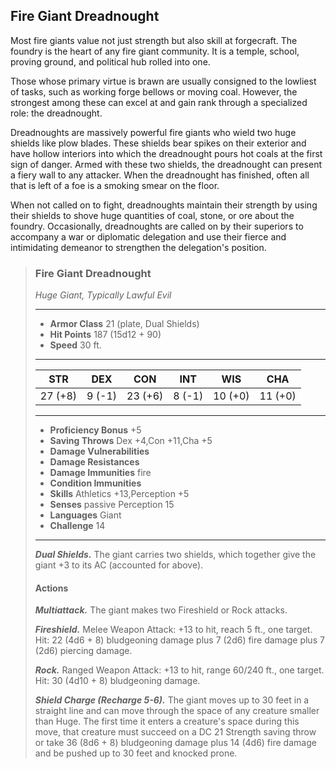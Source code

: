 ## Fire Giant Dreadnought
Most fire giants value not just strength but also skill at forgecraft. The foundry is the heart of any fire giant community. It is a temple, school, proving ground, and political hub rolled into one.

Those whose primary virtue is brawn are usually consigned to the lowliest of tasks, such as working forge bellows or moving coal. However, the strongest among these can excel at and gain rank through a specialized role: the dreadnought.

Dreadnoughts are massively powerful fire giants who wield two huge shields like plow blades. These shields bear spikes on their exterior and have hollow interiors into which the dreadnought pours hot coals at the first sign of danger. Armed with these two shields, the dreadnought can present a fiery wall to any attacker. When the dreadnought has finished, often all that is left of a foe is a smoking smear on the floor.

When not called on to fight, dreadnoughts maintain their strength by using their shields to shove huge quantities of coal, stone, or ore about the foundry. Occasionally, dreadnoughts are called on by their superiors to accompany a war or diplomatic delegation and use their fierce and intimidating demeanor to strengthen the delegation's position.

>### Fire Giant Dreadnought
>*Huge Giant, Typically Lawful Evil*
>___
>- **Armor Class** 21 (plate, Dual Shields)
>- **Hit Points** 187 (15d12 + 90)
>- **Speed** 30 ft.
>___
>|**STR**|**DEX**|**CON**|**INT**|**WIS**|**CHA**|
>|:---:|:---:|:---:|:---:|:---:|:---:|
>|27 (+8)|9 (-1)|23 (+6)|8 (-1)|10 (+0)|11 (+0)|
>
>___
>- **Proficiency Bonus** +5
>- **Saving Throws** Dex +4,Con +11,Cha +5
>- **Damage Vulnerabilities** 
>- **Damage Resistances** 
>- **Damage Immunities** fire
>- **Condition Immunities** 
>- **Skills** Athletics +13,Perception +5
>- **Senses** passive Perception 15
>- **Languages** Giant
>- **Challenge** 14
>___
>***Dual Shields.*** The giant carries two shields, which together give the giant +3 to its AC (accounted for above).
>
>#### Actions
>***Multiattack.*** The giant makes two Fireshield or Rock attacks.
>
>***Fireshield.*** Melee Weapon Attack: +13 to hit, reach 5 ft., one target. Hit: 22 (4d6 + 8) bludgeoning damage plus 7 (2d6) fire damage plus 7 (2d6) piercing damage.
>
>***Rock.*** Ranged Weapon Attack: +13 to hit, range 60/240 ft., one target. Hit: 30 (4d10 + 8) bludgeoning damage.
>
>***Shield Charge (Recharge 5-6).*** The giant moves up to 30 feet in a straight line and can move through the space of any creature smaller than Huge. The first time it enters a creature's space during this move, that creature must succeed on a DC 21 Strength saving throw or take 36 (8d6 + 8) bludgeoning damage plus 14 (4d6) fire damage and be pushed up to 30 feet and knocked prone.
>
